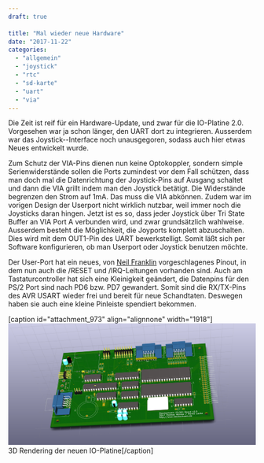 ```yaml
---
draft: true

title: "Mal wieder neue Hardware"
date: "2017-11-22"
categories: 
  - "allgemein"
  - "joystick"
  - "rtc"
  - "sd-karte"
  - "uart"
  - "via"
---
```


Die Zeit ist reif für ein Hardware-Update, und zwar für die IO-Platine 2.0. Vorgesehen war ja schon länger, den UART dort zu integrieren. Ausserdem war das Joystick--Interface noch unausgegoren, sodass auch hier etwas Neues entwickelt wurde.

Zum Schutz der VIA-Pins dienen nun keine Optokoppler, sondern simple Serienwiderstände sollen die Ports zumindest vor dem Fall schützen, dass man doch mal die Datenrichtung der Joystick-Pins auf Ausgang schaltet und dann die VIA grillt indem man den Joystick betätigt. Die Widerstände begrenzen den Strom auf 1mA. Das muss die VIA abkönnen. Zudem war im vorigen Design der Userport nicht wirklich nutzbar, weil immer noch die Joysticks daran hingen. Jetzt ist es so, dass jeder Joystick über Tri State Buffer an VIA Port A verbunden wird, und zwar grundsätzlich wahlweise. Ausserdem besteht die Möglichkeit, die Joyports komplett abzuschalten. Dies wird mit dem OUT1-Pin des UART bewerkstelligt. Somit läßt sich per Software konfigurieren, ob man Userport oder Joystick benutzen möchte.

Der User-Port hat ein neues, von [Neil Franklin](http://neil.franklin.ch/) vorgeschlagenes Pinout, in dem nun auch die /RESET und /IRQ-Leitungen vorhanden sind. Auch am Tastaturcontroller hat sich eine Kleinigkeit geändert, die Datenpins für den PS/2 Port sind nach PD6 bzw. PD7 gewandert. Somit sind die RX/TX-Pins des AVR USART wieder frei und bereit für neue Schandtaten. Deswegen haben sie auch eine kleine Pinleiste spendiert bekommen.

\[caption id="attachment\_973" align="alignnone" width="1918"\]![io2_0](images/io2_0.png) 3D Rendering der neuen IO-Platine\[/caption\]
